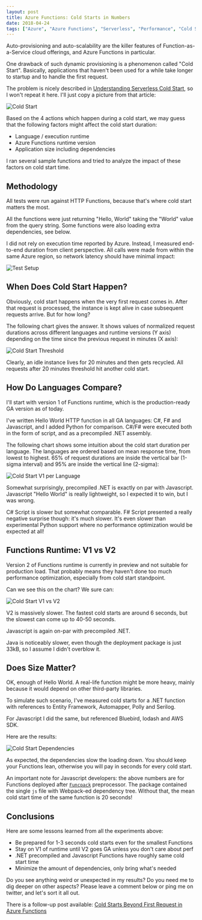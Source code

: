 ```yaml
---
layout: post
title: Azure Functions: Cold Starts in Numbers
date: 2018-04-24
tags: ["Azure", "Azure Functions", "Serverless", "Performance", "Cold Start"]
---
```


Auto-provisioning and auto-scalability are the killer features of Function-as-a-Service
cloud offerings, and Azure Functions in particular.

One drawback of such dynamic provisioning is a phenomenon called "Cold Start". Basically,
applications that haven't been used for a while take longer to startup and to handle the
first request.

The problem is nicely described in 
[Understanding Serverless Cold Start](https://blogs.msdn.microsoft.com/appserviceteam/2018/02/07/understanding-serverless-cold-start/),
so I won't repeat it here. I'll just copy a picture from that article:

![Cold Start](/coldstart.jpg)

Based on the 4 actions which happen during a cold start, we may guess that the following factors
might affect the cold start duration:

- Language / execution runtime
- Azure Functions runtime version
- Application size including dependencies

I ran several sample functions and tried to analyze the impact of these factors on cold start time.

Methodology
-----------

All tests were run against HTTP Functions, because that's where cold start matters the most.

All the functions were just returning "Hello, World" taking the "World" value from the query string.
Some functions were also loading extra dependencies, see below.

I did not rely on execution time reported by Azure. Instead, I measured end-to-end duration from
client perspective. All calls were made from within the same Azure region, so network latency should 
have minimal impact:

![Test Setup](/test-setup.png)

When Does Cold Start Happen?
----------------------------

Obviously, cold start happens when the very first request comes in. After that request is processed,
the instance is kept alive in case subsequent requests arrive. But for how long?

The following chart gives the answer. It shows values of normalized request durations across
different languages and runtime versions (Y axis) depending on the time since the previous
request in minutes (X axis):

![Cold Start Threshold](/coldstart-threshold.png)

Clearly, an idle instance lives for 20 minutes and then gets recycled. All requests after 20 minutes
threshold hit another cold start.

How Do Languages Compare?
-------------------------

I'll start with version 1 of Functions runtime, which is the production-ready GA version as of today.

I've written Hello World HTTP function in all GA languages: C#, F# and Javascript, and I added Python
for comparison. C#/F# were executed both in the form of script, and as a precompiled .NET assembly.

The following chart shows some intuition about the cold start duration per language. The languages
are ordered based on mean response time, from lowest to highest. 65% of request
durations are inside the vertical bar (1-sigma interval) and 95% are inside the vertical line (2-sigma):

![Cold Start V1 per Language](/coldstarts-v1.png)

Somewhat surprisingly, precompiled .NET is exactly on par with Javascript. Javascript "Hello World" 
is really lightweight, so I expected it to win, but I was wrong.

C# Script is slower but somewhat comparable. F# Script presented a really negative surprise though: it's much
slower. It's even slower than experimental Python support where no performance optimization would
be expected at all!

Functions Runtime: V1 vs V2
---------------------------

Version 2 of Functions runtime is currently in preview and not suitable for production load. That
probably means they haven't done too much performance optimization, especially from cold start
standpoint.

Can we see this on the chart? We sure can:

![Cold Start V1 vs V2](/coldstarts-v2.png)

V2 is massively slower. The fastest cold starts are around 6 seconds, but the slowest can come
up to 40-50 seconds.

Javascript is again on-par with precompiled .NET. 

Java is noticeably slower, even though the
deployment package is just 33kB, so I assume I didn't overblow it.

Does Size Matter?
-----------------

OK, enough of Hello World. A real-life function might be more heavy, mainly because it would
depend on other third-party libraries.

To simulate such scenario, I've measured cold starts for a .NET function with references to 
Entity Framework, Automapper, Polly and Serilog.

For Javascript I did the same, but referenced Bluebird, lodash and AWS SDK.

Here are the results:

![Cold Start Dependencies](/coldstarts-dependencies.png)

As expected, the dependencies slow the loading down. You should keep your Functions lean,
otherwise you will pay in seconds for every cold start.

An important note for Javascript developers: the above numbers are for Functions deployed
after [`Funcpack`](https://github.com/Azure/azure-functions-pack) preprocessor. The package
contained the single `js` file with Webpack-ed dependency tree. Without that, the mean
cold start time of the same function is 20 seconds!

Conclusions
-----------

Here are some lessons learned from all the experiments above:

- Be prepared for 1-3 seconds cold starts even for the smallest Functions
- Stay on V1 of runtime until V2 goes GA unless you don't care about perf
- .NET precompiled and Javascript Functions have roughly same cold start time
- Minimize the amount of dependencies, only bring what's needed

Do you see anything weird or unexpected in my results? Do you need me to dig deeper on other aspects?
Please leave a comment below or ping me on twitter, and let's sort it all out.

There is a follow-up post available: 
[Cold Starts Beyond First Request in Azure Functions](https://mikhail.io/2018/05/azure-functions-cold-starts-beyond-first-load/)
